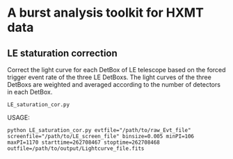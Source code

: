 # A burst analysis toolkit for HXMT data

## LE staturation correction

Correct the light curve for each DetBox of LE telescope based on the forced trigger event rate of the three LE DetBoxs. The light curves of the three DetBoxs are weighted and averaged according to the number of detectors in each DetBox.

```LE_saturation_cor.py```

USAGE: 

```python LE_saturation_cor.py evtfile="/path/to/raw_Evt_file" screenfile="/path/to/LE_screen_file" binsize=0.005 minPI=106 maxPI=1170 starttime=262708467 stoptime=262708468 outfile=/path/to/output/Lightcurve_file.fits ```
        
